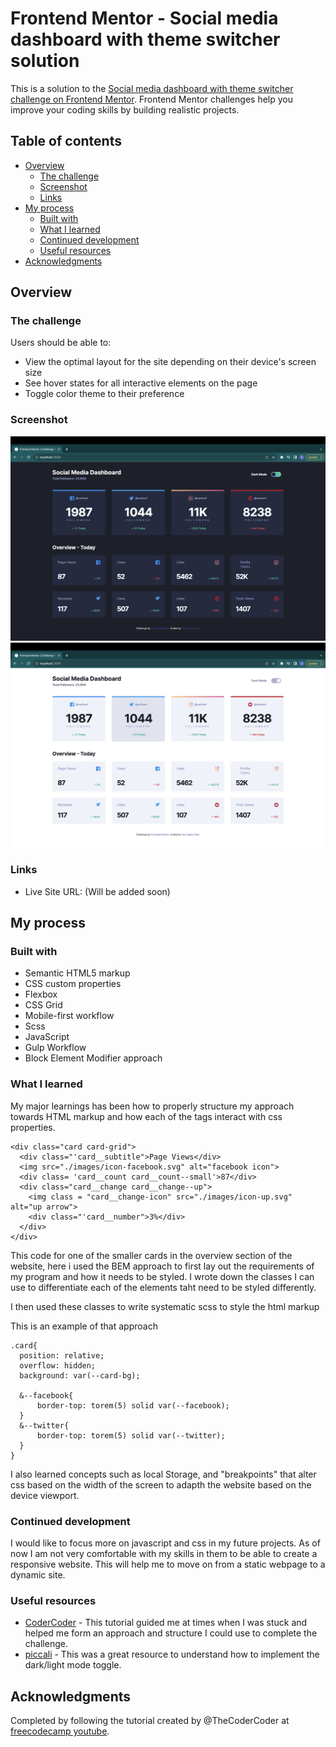 # Frontend Mentor - Social media dashboard with theme switcher solution

This is a solution to the [Social media dashboard with theme switcher challenge on Frontend Mentor](https://www.frontendmentor.io/challenges/social-media-dashboard-with-theme-switcher-6oY8ozp_H). Frontend Mentor challenges help you improve your coding skills by building realistic projects. 

## Table of contents

- [Overview](#overview)
  - [The challenge](#the-challenge)
  - [Screenshot](#screenshot)
  - [Links](#links)
- [My process](#my-process)
  - [Built with](#built-with)
  - [What I learned](#what-i-learned)
  - [Continued development](#continued-development)
  - [Useful resources](#useful-resources)
- [Acknowledgments](#acknowledgments)

## Overview

### The challenge

Users should be able to:

- View the optimal layout for the site depending on their device's screen size
- See hover states for all interactive elements on the page
- Toggle color theme to their preference

### Screenshot

![DarkMode](ReadMeimg/DarkMode.png)
![LightMode](ReadMeimg/LightMode.png)

### Links

- Live Site URL: (Will be added soon) 

## My process

### Built with

- Semantic HTML5 markup
- CSS custom properties
- Flexbox
- CSS Grid
- Mobile-first workflow
- Scss
- JavaScript
- Gulp Workflow
- Block Element Modifier approach


### What I learned

My major learnings has been how to properly structure my approach towards HTML markup and how each of the tags interact with css properties. 

```
<div class="card card-grid">
  <div class="'card__subtitle">Page Views</div>
  <img src="./images/icon-facebook.svg" alt="facebook icon">
  <div class= 'card__count card__count--small'>87</div>
  <div class="card__change card__change--up">
    <img class = "card__change-icon" src="./images/icon-up.svg" alt="up arrow">
    <div class="'card__number">3%</div>
  </div>
</div>
```

This code for one of the smaller cards in the overview section of the website, here i used the BEM approach to first lay out the requirements of my program and how it needs to be styled. I wrote down the classes I can use to differentiate each of the elements taht need to be styled differently. 

I then used these classes to write systematic scss to style the html markup

This is an example of that approach
```
.card{
  position: relative;
  overflow: hidden;
  background: var(--card-bg);

  &--facebook{
      border-top: torem(5) solid var(--facebook);
  }
  &--twitter{
      border-top: torem(5) solid var(--twitter);
  }
}   
```

I also learned concepts such as local Storage, and "breakpoints" that alter css based on the width of the screen to adapth the website based on the device viewport. 

### Continued development

I would like to focus more on javascript and css in my future projects. As of now I am not very comfortable with my skills  in them to be able to create a responsive website. This will help me to move on from a static webpage to a dynamic site.

### Useful resources

- [CoderCoder](https://youtu.be/krfUjg0S2uI) - This tutorial guided me at times when I was stuck and helped me form an approach and structure I could use to complete the challenge.
- [piccali](https://piccalil.li/tutorial/create-a-user-controlled-dark-or-light-mode/) - This was a great resource to understand how to implement the dark/light mode toggle.

## Acknowledgments

Completed by following the tutorial created by @TheCoderCoder at [freecodecamp youtube](https://youtu.be/krfUjg0S2uI).
